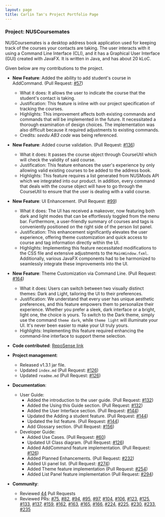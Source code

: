 ```yaml
---
layout: page
title: Carlin Tan's Project Portfolio Page
---
```


### Project: NUSCoursemates

NUSCoursemates is a desktop address book application used for keeping track of the courses your contacts are taking.
The user interacts with it using a Command Line Interface (CLI), and it has a Graphical User Interface (GUI) created with JavaFX.
It is written in Java, and has about 20 kLoC.

Given below are my contributions to the project.

* **New Feature**: Added the ability to add student's course in AddCommand. (Pull Request: [#57](https://github.com/AY2324S1-CS2103T-T17-4/tp/pull/57))
  * What it does: It allows the user to indicate the course that the student's contact is taking.
  * Justification: This feature is inline with our project specification of tracking the courses.
  * Highlights: This improvement affects both existing commands and commands that will be implemented in the future. It necessitated a thorough examination of design choices. The implementation was also difficult because it required adjustments to existing commands.
  * Credits: *seedu AB3 code* was being referenced.

* **New Feature**: Added course validation. (Pull Request: [#136](https://github.com/AY2324S1-CS2103T-T17-4/tp/pull/136))
  * What it does: It passes the course object through CourseUtil which will check the validity of said course.
  * Justification: This feature enhances the user's experience by only allowing valid existing courses to be added to the address book.
  * Highlights: This feature requires a list generated from NUSMods API which we integrated into our product. In addition, every command that deals with the course object will have to go through the CourseUtil to ensure that the user is dealing with a valid course. 

* **New Feature**: UI Enhancement. (Pull Request: [#99](https://github.com/AY2324S1-CS2103T-T17-4/tp/pull/99))
  * What it does: The UI has received a makeover, now featuring both dark and light modes that can be effortlessly toggled from the menu bar. Furthermore, a user-friendly summary of courses and tags is conveniently positioned on the right side of the person list panel. 
  * Justification: This enhancement significantly elevates the user experience, offering theme customization and quick access to course and tag information directly within the UI.
  * Highlights: Implementing this feature necessitated modifications to the CSS file and extensive adjustments to the `MainWindow.fxml`. Additionally, various JavaFX components had to be harmonized to seamlessly integrate these improvements into the UI.

* **New Feature**: Theme Customization via Command Line. (Pull Request: [#164](https://github.com/AY2324S1-CS2103T-T17-4/tp/pull/164))
  * What it does: Users can switch between two visually distinct themes: Dark and Light, tailoring the UI to their preferences.
  * Justification: We understand that every user has unique aesthetic preferences, and this feature empowers them to personalize their experience. Whether you prefer a sleek, dark interface or a bright, light one, the choice is yours. To switch to the Dark theme, simply use the command `theme dark`, while `theme light` will illuminate your UI. It's never been easier to make your UI truly yours.
  * Highlights: Implementing this feature required enhancing the command-line interface to support theme selection.

* **Code contributed**: [RepoSense link](https://nus-cs2103-ay2324s1.github.io/tp-dashboard/?search=carlintyj&breakdown=true)

* **Project management**:
  * Released v1.3.1 jar file.
  * Updated `index.md` (Pull Request: [#126](https://github.com/AY2324S1-CS2103T-T17-4/tp/pull/126))
  * Updated `readme.md` (Pull Request: [#126](https://github.com/AY2324S1-CS2103T-T17-4/tp/pull/126))

* **Documentation**:
  * User Guide:
    * Added the introduction to the user guide. (Pull Request: [#132](https://github.com/AY2324S1-CS2103T-T17-4/tp/pull/132))
    * Added the Using this Guide section. (Pull Request: [#132](https://github.com/AY2324S1-CS2103T-T17-4/tp/pull/132))
    * Added the User Interface section. (Pull Request: [#144](https://github.com/AY2324S1-CS2103T-T17-4/tp/pull/144))
    * Updated the Adding a student feature. (Pull Request: [#144](https://github.com/AY2324S1-CS2103T-T17-4/tp/pull/144))
    * Updated the list feature. (Pull Request: [#144](https://github.com/AY2324S1-CS2103T-T17-4/tp/pull/144))
    * Add Glossary section. (Pull Request: [#156](https://github.com/AY2324S1-CS2103T-T17-4/tp/pull/156))
  * Developer Guide:
    * Added Use Cases. (Pull Request: [#60](https://github.com/AY2324S1-CS2103T-T17-4/tp/pull/60))
    * Updated UI Class diagram. (Pull Request: [#126](https://github.com/AY2324S1-CS2103T-T17-4/tp/pull/126))
    * Added AddCommand feature implementation. (Pull Request: [#126](https://github.com/AY2324S1-CS2103T-T17-4/tp/pull/126))
    * Added Planned Enhancements. (Pull Request: [#232](https://github.com/AY2324S1-CS2103T-T17-4/tp/pull/232))
    * Added Ui panel list. (Pull Request: [#274](https://github.com/AY2324S1-CS2103T-T17-4/tp/pull/274))
    * Added Theme feature implementation (Pull Request: [#254](https://github.com/AY2324S1-CS2103T-T17-4/tp/pull/254))
    * Added List Panel feature implementation (Pull Request: [#294](https://github.com/AY2324S1-CS2103T-T17-4/tp/pull/294))

* **Community**:
  * Reviewed [44](https://github.com/AY2324S1-CS2103T-T17-4/tp/pulls?q=is%3Apr+is%3Aclosed+reviewed-by%3Acarlintyj) Pull Requests
  * Reviewed PRs: [#75](https://github.com/AY2324S1-CS2103T-T17-4/tp/pull/75), [#82](https://github.com/AY2324S1-CS2103T-T17-4/tp/pull/82), [#94](https://github.com/AY2324S1-CS2103T-T17-4/tp/pull/94), [#95](https://github.com/AY2324S1-CS2103T-T17-4/tp/pull/95), [#97](https://github.com/AY2324S1-CS2103T-T17-4/tp/pull/97), [#104](https://github.com/AY2324S1-CS2103T-T17-4/tp/pull/104), [#106](https://github.com/AY2324S1-CS2103T-T17-4/tp/pull/106), [#123](https://github.com/AY2324S1-CS2103T-T17-4/tp/pull/123), [#125](https://github.com/AY2324S1-CS2103T-T17-4/tp/pull/125), [#133](https://github.com/AY2324S1-CS2103T-T17-4/tp/pull/133), [#137](https://github.com/AY2324S1-CS2103T-T17-4/tp/pull/137), [#159](https://github.com/AY2324S1-CS2103T-T17-4/tp/pull/159), [#162](https://github.com/AY2324S1-CS2103T-T17-4/tp/pull/162), [#163](https://github.com/AY2324S1-CS2103T-T17-4/tp/pull/163), [#165](https://github.com/AY2324S1-CS2103T-T17-4/tp/pull/165), [#166](https://github.com/AY2324S1-CS2103T-T17-4/tp/pull/166), [#224](https://github.com/AY2324S1-CS2103T-T17-4/tp/pull/224), [#225](https://github.com/AY2324S1-CS2103T-T17-4/tp/pull/225), [#230](https://github.com/AY2324S1-CS2103T-T17-4/tp/pull/230), [#233](https://github.com/AY2324S1-CS2103T-T17-4/tp/pull/233), [#235](https://github.com/AY2324S1-CS2103T-T17-4/tp/pull/235)


